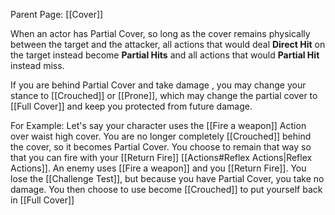 Parent Page: [[Cover]]

When an actor has Partial Cover, so long as the cover remains physically between the target and the attacker, all actions that would deal **Direct Hit** on the target instead become **Partial Hits** and all actions that would **Partial Hit** instead miss.

If you are behind Partial Cover and take damage , you may change your stance to [[Crouched]] or [[Prone]], which may change the partial cover to [[Full Cover]] and keep you protected from future damage.

For Example: Let's say your character uses the [[Fire a weapon]] Action over waist high cover. You are no longer completely [[Crouched]] behind the cover, so it becomes Partial Cover. You choose to remain that way so that you can fire with your [[Return Fire]] [[Actions#Reflex Actions|Reflex Actions]]. An enemy uses [[Fire a weapon]] and you [[Return Fire]]. You lose the [[Challenge Test]], but because you have Partial Cover, you take no damage. You then choose to use become [[Crouched]] to put yourself back in [[Full Cover]]